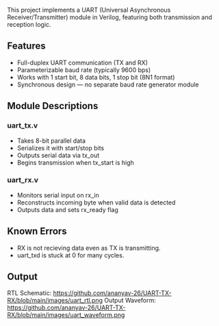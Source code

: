 This project implements a UART (Universal Asynchronous Receiver/Transmitter) module in Verilog, featuring both transmission and reception logic.

## Features
- Full-duplex UART communication (TX and RX)
- Parameterizable baud rate (typically 9600 bps)
- Works with 1 start bit, 8 data bits, 1 stop bit (8N1 format)
- Synchronous design — no separate baud rate generator module

## Module Descriptions

### uart_tx.v
- Takes 8-bit parallel data
- Serializes it with start/stop bits
- Outputs serial data via tx_out
- Begins transmission when tx_start is high

### uart_rx.v
- Monitors serial input on rx_in
- Reconstructs incoming byte when valid data is detected
- Outputs data and sets rx_ready flag

## Known Errors
- RX is not recieving data even as TX is transmitting.
- uart_txd is stuck at 0 for many cycles.

## Output
RTL Schematic: https://github.com/ananyav-26/UART-TX-RX/blob/main/images/uart_rtl.png
Output Waveform: https://github.com/ananyav-26/UART-TX-RX/blob/main/images/uart_waveform.png
